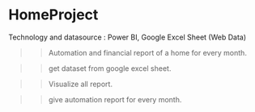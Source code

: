 # HomeProject

Technology and datasource : Power BI, Google Excel Sheet (Web Data)

>> Automation and financial report of a home for every month.

>> get dataset from google excel sheet.

>> Visualize all report.

>> give automation report for every month.

